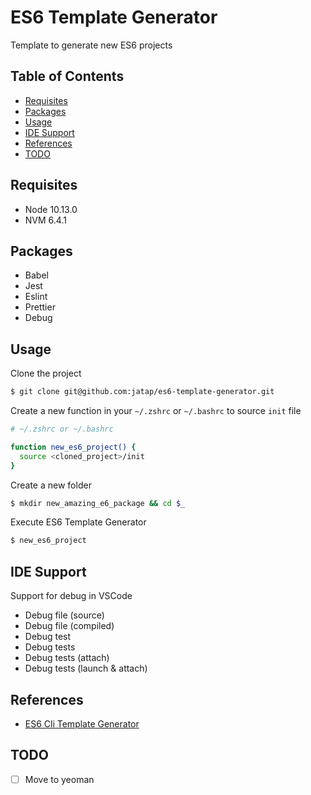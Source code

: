 # ES6 Template Generator

Template to generate new ES6 projects

## Table of Contents

- [Requisites](#requisites)
- [Packages](#packages)
- [Usage](#usage)
- [IDE Support](#ide-support)
- [References](#references)
- [TODO](#todo)

## Requisites

- Node 10.13.0
- NVM 6.4.1

## Packages

- Babel
- Jest
- Eslint
- Prettier
- Debug

## Usage

Clone the project

```bash
$ git clone git@github.com:jatap/es6-template-generator.git
```

Create a new function in your ```~/.zshrc``` or ```~/.bashrc``` to source ```init``` file

```bash
# ~/.zshrc or ~/.bashrc

function new_es6_project() {
  source <cloned_project>/init
}
```

Create a new folder

```bash
$ mkdir new_amazing_e6_package && cd $_
```

Execute ES6 Template Generator

```bash
$ new_es6_project
```

## IDE Support

Support for debug in VSCode

- Debug file (source)
- Debug file (compiled)
- Debug test
- Debug tests
- Debug tests (attach)
- Debug tests (launch & attach)

## References

- [ES6 Cli Template Generator](https://github.com/jatap/es6-cli-template-generator)

## TODO

- [ ] Move to yeoman
